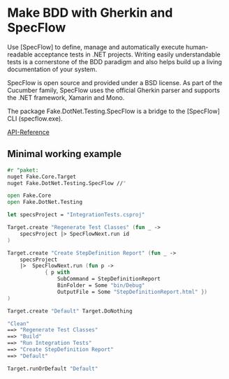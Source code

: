 # Make BDD with Gherkin and SpecFlow

Use [SpecFlow] to define, manage and automatically execute human-readable acceptance tests in .NET projects. Writing easily understandable tests is a cornerstone of the BDD paradigm and also helps build up a living documentation of your system.

SpecFlow is open source and provided under a BSD license. As part of the Cucumber family, SpecFlow uses the official Gherkin parser and supports the .NET framework, Xamarin and Mono.

The package Fake.DotNet.Testing.SpecFlow is a bridge to the [SpecFlow] CLI (specflow.exe).

[API-Reference](https://fake.build/apidocs/v5/fake-dotnet-testing-specflow.html)

## Minimal working example

```fsharp
#r "paket:
nuget Fake.Core.Target
nuget Fake.DotNet.Testing.SpecFlow //"

open Fake.Core
open Fake.DotNet.Testing

let specsProject = "IntegrationTests.csproj"

Target.create "Regenerate Test Classes" (fun _ ->
    specsProject |> SpecFlowNext.run id
)

Target.create "Create StepDefinition Report" (fun _ ->
    specsProject
    |>  SpecFlowNext.run (fun p ->
            { p with 
                SubCommand = StepDefinitionReport
                BinFolder = Some "bin/Debug"
                OutputFile = Some "StepDefinitionReport.html" })
)

Target.create "Default" Target.DoNothing

"Clean"
==> "Regenerate Test Classes"
==> "Build"
==> "Run Integration Tests"
==> "Create StepDefinition Report"
==> "Default"

Target.runOrDefault "Default"
```
